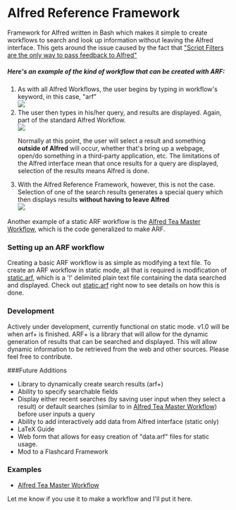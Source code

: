 Alfred Reference Framework
==========================

Framework for Alfred written in Bash which makes it simple to create workflows to search and look up information without leaving the Alfred interface. This gets around the issue caused by the fact that <a href="http://www.alfredforum.com/topic/5-generating-feedback-in-workflows/">"Script Filters are the only way to pass feedback to Alfred"</a>

##### Here's an example of the kind of workflow that can be created with ARF:

<ol>

<li> As with all Alfred Workflows, the user begins by typing in workflow's keyword, in this case, "arf"<br>
<img src="http://www.danieljchen.com/images/project/arf/keyword.png">

<li>The user then types in his/her query, and results are displayed. Again, part of the standard Alfred Workflow.<br>
<img src="http://www.danieljchen.com/images/project/arf/search.png"><br>

Normally at this point, the user will select a result and something <b>outside of Alfred</b> will occur, whether that's bring up a webpage, open/do something in a third-party application, etc. The limitations of the Alfred interface mean that once results for a query are displayed, selection of the results means Alfred is done.<p>

<li>With the Alfred Reference Framework, however, this is not the case. Selection of one of the search results generates a special query which then displays results <b>without having to leave Alfred</b><br>

<img src="http://www.danieljchen.com/images/project/arf/display.png">

</ol>

Another example of a static ARF workflow is the <a href="https://github.com/cheniel/alfred-tea-master">Alfred Tea Master Workflow</a>, which is the code generalized to make ARF. 

### Setting up an ARF workflow

Creating a basic ARF workflow is as simple as modifying a text file. To create an ARF workflow in static mode, all that is required is modification of <a href="https://github.com/cheniel/alfred-reference-framework/blob/master/arf/data/static.arf">static.arf</a>, which is a '!' delimited plain text file containing the data searched and displayed. Check out <a href="https://github.com/cheniel/alfred-reference-framework/blob/master/arf/data/static.arf">static.arf</a> right now to see details on how this is done.

### Development

Actively under development, currently functional on static mode. v1.0 will be when arf+ is finished. ARF+ is a library that will allow for the dynamic generation of results that can be searched and displayed. This will allow dynamic information to be retrieved from the web and other sources. Please feel free to contribute.

###Future Additions
<ul>
<li> Library to dynamically create search results (arf+)
<li> Ability to specify searchable fields
<li> Display either recent searches (by saving user input when they select a result) or default searches (similar to in <a href="https://github.com/cheniel/alfred-tea-master">Alfred Tea Master Workflow</a>) before user inputs a query
<li> Ability to add interactively add data from Alfred interface (static only)
<li> LaTeX Guide
<li> Web form that allows for easy creation of "data.arf" files for static usage.
<li> Mod to a Flashcard Framework
</ul>

### Examples
<ul>
<li> <a href="https://github.com/cheniel/alfred-tea-master">Alfred Tea Master Workflow</a>
</ul>
Let me know if you use it to make a workflow and I'll put it here.
